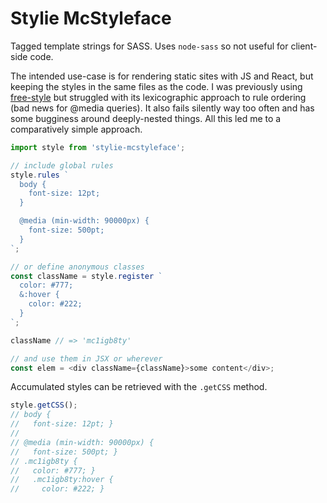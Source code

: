 # Stylie McStyleface

Tagged template strings for SASS. Uses `node-sass` so not useful for client-side code.

The intended use-case is for rendering static sites with JS and React, but keeping
the styles in the same files as the code. I was previously using [free-style](https://github.com/blakeembrey/free-style) but struggled with its lexicographic approach to rule ordering (bad news for @media queries). It also fails silently way too often and has some bugginess around deeply-nested things. All this led me to a comparatively simple approach.

```js
import style from 'stylie-mcstyleface';

// include global rules
style.rules `
  body {
    font-size: 12pt;
  }

  @media (min-width: 90000px) {
    font-size: 500pt;
  }
`;

// or define anonymous classes
const className = style.register `
  color: #777;
  &:hover {
    color: #222;
  }
`;

className // => 'mc1igb8ty'

// and use them in JSX or wherever
const elem = <div className={className}>some content</div>;
```

Accumulated styles can be retrieved with the `.getCSS` method.


```js
style.getCSS();
// body {
//   font-size: 12pt; }
//
// @media (min-width: 90000px) {
//   font-size: 500pt; }
// .mc1igb8ty {
//   color: #777; }
//   .mc1igb8ty:hover {
//     color: #222; }
```
